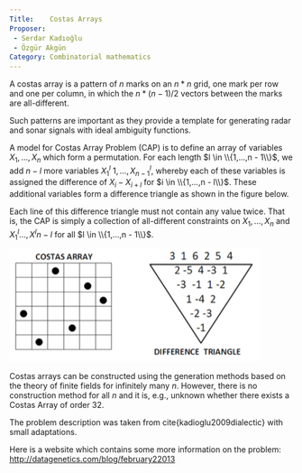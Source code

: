 ```yaml
---
Title:    Costas Arrays
Proposer:
 - Serdar Kadıoğlu
 - Özgür Akgün
Category: Combinatorial mathematics
---
```


A costas array is a pattern of $n$ marks on an $n * n$ grid, one mark per row and one per column, in which the $n*(n - 1)/2$ vectors between the marks are all-different.

Such patterns are important as they provide a template for generating radar and sonar signals with ideal ambiguity functions.

A model for Costas Array Problem (CAP) is to define an array of variables $X_1,...,X_n$ which form a permutation.
For each length $l \in \\{1,...,n - 1\\}$, we add $n-l$ more variables $X^l_1$ $1,...,X^l_{n-1}$, whereby each of these variables is assigned the difference of $X_i - X_{i+l}$ for $i \in \\{1,...,n - l\\}$.
These additional variables form a difference triangle as shown in the figure below.

Each line of this difference triangle must not contain any value twice.
That is, the CAP is simply a collection of all-different constraints on $X_1,...,X_n$ and $X^l_1 ...,X^l{n-l}$ for all $l \in \\{1,...,n - 1\\}$.

![6x6 Costas Array 316254](assets/fig1.png)

Costas arrays can be constructed using the generation methods based on the theory of finite fields for infinitely many $n$.
However, there is no construction method for all $n$ and it is, e.g., unknown whether there exists a Costas Array of order 32.

The problem description was taken from cite{kadioglu2009dialectic} with small adaptations.

Here is a website which contains some more information on the problem: http://datagenetics.com/blog/february22013
